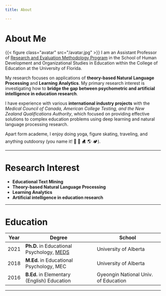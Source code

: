 ```yaml
---
title: About

---
```


# About Me
{{< figure class="avatar" src="/avatar.jpg" >}}
I am an Assistant Professor of [Research and Evaluation Methodology Program](https://education.ufl.edu/research-evaluation-methods/) in the School of Human Development and Organizational Studies in Education within the College of Education at the University of Florida.

My research focuses on applications of **theory-based Natural Language Processing** and **Learning Analytics**.
My primary research interest is investigating how to **bridge the gap between psychometric and artificial intelligence in education research**. 

I have experience with various **international industry projects** with the *Medical Council of Canada, American College Testing, and the New Zealand Qualifications Authority*, which focused on providing effective solutions to complex education problems using deep learning and natural language processing research.

Apart form academe, I enjoy doing yoga, figure skating, traveling, and anything outdoorsy (you name it! :ok_person: :lotus_position: :ice_skate: :earth_americas: :camping:). 

---
# Research Interest
 - **Educational Text Mining**
 - **Theory-based Natural Language Processing** 
 - **Learning Analytics**
 - **Artificial intelligence in education research**
 
---

# Education  

Year | Degree | School
-----|----------|--------
2021 | **Ph.D.** in Educational Psychology, [MEDS](https://www.ualberta.ca/educational-psychology/graduate-programs/measurement-evaluation-and-data-sciences/index.html) | University of Alberta 
2018 | **M.Ed.** in Educational Psychology, MEC | University of Alberta 
2016 | **B.Ed.** in Elementary (English) Education | Gyeongin National Univ. of Education

---
